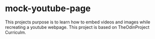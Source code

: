 # mock-youtube-page
This projects purpose is to learn how to embed videos and images while recreating a youtube webpage.
This project is based on TheOdinProject Curriculm.
